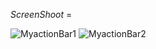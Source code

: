 _ScreenShoot_ =

![MyactionBar1](https://user-images.githubusercontent.com/44739319/68685705-1b0c0b80-059d-11ea-9daa-01addcee8853.jpeg)
![MyactionBar2](https://user-images.githubusercontent.com/44739319/68685727-22331980-059d-11ea-9239-ec6706ac1e1d.jpeg)
